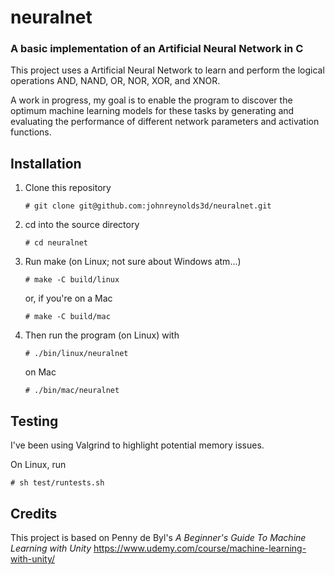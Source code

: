 # neuralnet

### A basic implementation of an Artificial Neural Network in C

This project uses a Artificial Neural Network to learn and perform the logical operations AND, NAND, OR, NOR, XOR, and XNOR. 

A work in progress, my goal is to enable the program to discover the optimum machine learning models for these tasks by generating and evaluating the performance of different network parameters and activation functions.

## Installation

  1. Clone this repository
     ```
     # git clone git@github.com:johnreynolds3d/neuralnet.git
     ```
  2. cd into the source directory
     ```
     # cd neuralnet 
     ```
  3. Run make (on Linux; not sure about Windows atm...)
     ```
     # make -C build/linux
     ```
     or, if you're on a Mac
     ```
     # make -C build/mac
     ```
  4. Then run the program (on Linux) with
     ```
     # ./bin/linux/neuralnet
     ```
     on Mac
     ```
     # ./bin/mac/neuralnet
     ```

## Testing

I've been using Valgrind to highlight potential memory issues. 

On Linux, run
```
# sh test/runtests.sh
```

## Credits

This project is based on Penny de Byl's *A Beginner's Guide To Machine Learning with Unity* https://www.udemy.com/course/machine-learning-with-unity/
